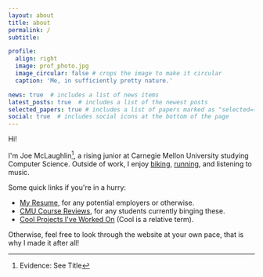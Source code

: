 ```yaml
---
layout: about
title: about
permalink: /
subtitle:

profile:
  align: right
  image: prof_photo.jpg
  image_circular: false # crops the image to make it circular
  caption: 'Me, in sufficiently pretty nature.'

news: true  # includes a list of news items
latest_posts: true  # includes a list of the newest posts
selected_papers: true # includes a list of papers marked as "selected={true}"
social: true  # includes social icons at the bottom of the page
---
```


Hi!

I'm Joe McLaughlin[^1], a rising junior at Carnegie Mellon University studying Computer Science. Outside of work, I enjoy [biking](thoughts/biking/), [running](thoughts/misc/marathon/), and listening to music<!--[listening to music](thoughts/music-reviews/)-->.

Some quick links if you're in a hurry:
- [My Resume](assets/pdf/resume.pdf), for any potential employers or otherwise.
- [CMU Course Reviews](/cmu-course-reviews/), for any students currently binging these.
- [Cool Projects I've Worked On](/projects/) (Cool is a relative term).
<!-- - [My Biking Blog](), for anyone who I haven't bored to death in person about biking already. -->

Otherwise, feel free to look through the website at your own pace, that is why I made it after all!

[^1]: Evidence: See Title
